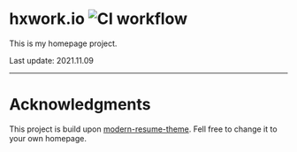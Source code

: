 # hxwork.io  ![CI workflow](https://github.com/sproogen/modern-resume-theme/workflows/CI%20workflow/badge.svg?branch=master)

This is my homepage project.

Last update: 2021.11.09

---

# Acknowledgments

This project is build upon [modern-resume-theme](https://github.com/sproogen/modern-resume-theme). Fell free to change it to your own homepage.
